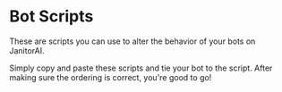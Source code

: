 # Bot Scripts

These are scripts you can use to alter the behavior of your bots on JanitorAI.

Simply copy and paste these scripts and tie your bot to the script. After making sure the ordering is correct, you're good to go!
